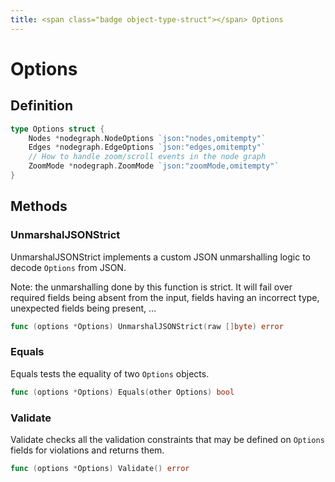 ```yaml
---
title: <span class="badge object-type-struct"></span> Options
---
```

# <span class="badge object-type-struct"></span> Options

## Definition

```go
type Options struct {
    Nodes *nodegraph.NodeOptions `json:"nodes,omitempty"`
    Edges *nodegraph.EdgeOptions `json:"edges,omitempty"`
    // How to handle zoom/scroll events in the node graph
    ZoomMode *nodegraph.ZoomMode `json:"zoomMode,omitempty"`
}
```
## Methods

### <span class="badge object-method"></span> UnmarshalJSONStrict

UnmarshalJSONStrict implements a custom JSON unmarshalling logic to decode `Options` from JSON.

Note: the unmarshalling done by this function is strict. It will fail over required fields being absent from the input, fields having an incorrect type, unexpected fields being present, …

```go
func (options *Options) UnmarshalJSONStrict(raw []byte) error
```

### <span class="badge object-method"></span> Equals

Equals tests the equality of two `Options` objects.

```go
func (options *Options) Equals(other Options) bool
```

### <span class="badge object-method"></span> Validate

Validate checks all the validation constraints that may be defined on `Options` fields for violations and returns them.

```go
func (options *Options) Validate() error
```

